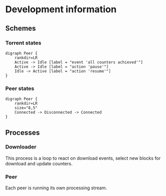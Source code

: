 # Development information

## Schemes

### Torrent states

```graphviz
digraph Peer {
    rankdir=LR
    Active -> Idle [label = "event 'all counters achieved'"]
    Active -> Idle [label = "action 'pause'"]
    Idle -> Active [label = "action 'resume'"]
}
```

### Peer states

```graphviz
digraph Peer {
    rankdir=LR
    size="8,5"
    Connected -> Disconnected -> Connected
}
```

## Processes

### Downloader

This process is a loop to react on download events, select new blocks for download and update counters.

### Peer

Each peer is running its own processing stream.
